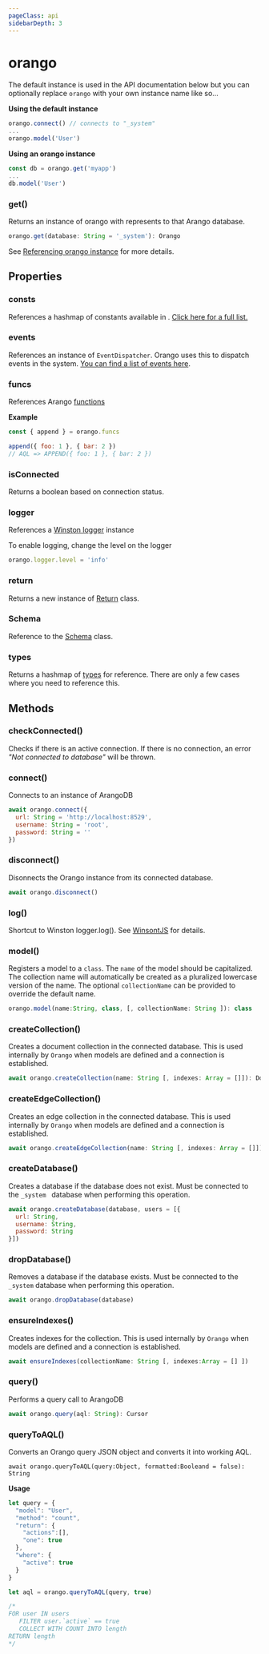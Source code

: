 ```yaml
---
pageClass: api
sidebarDepth: 3
---
```


# orango

The default instance is used in the API documentation below but you can optionally replace `orango` with your own instance name like so...

**Using the default instance**

```js
orango.connect() // connects to "_system"
...
orango.model('User')
```

**Using an orango instance**
```js
const db = orango.get('myapp')
...
db.model('User')
```

### get()

Returns an instance of orango with represents to that Arango database.

``` js
orango.get(database: String = '_system'): Orango
```

See [Referencing orango instance](/guide/best-practices.md#referencing-orango-instance) for more details.

## Properties

<!-- ### connection

References the connection instance used to connect to ArangoDB [Connection](./connection.md)

``` js
orango.connection: Connection
``` -->

### consts

References a hashmap of constants available in <o-orango />. [Click here for a full list.](./consts.md)

### events

References an instance of `EventDispatcher`. Orango uses this to dispatch events in the system. [You can find a list of events here](./consts.md#events).

### funcs

References Arango [functions](https://docs.arangodb.com/devel/AQL/Functions/)

**Example**

```js
const { append } = orango.funcs

append({ foo: 1 }, { bar: 2 })
// AQL => APPEND({ foo: 1 }, { bar: 2 })
```

### isConnected

Returns a boolean based on connection status.

### logger

References a [Winston logger](https://github.com/winstonjs/winston) instance

To enable logging, change the level on the logger

```js
orango.logger.level = 'info'
```

### return

Returns a new instance of [Return](return.md) class.

### Schema

Reference to the [Schema](schema.md) class.

### types

Returns a hashmap of [types](types.md) for reference. There are only a few cases where you need to reference this.

## Methods

### checkConnected()

Checks if there is an active connection. If there is no connection, an error *"Not connected to database"* will be thrown.

### connect() <Badge text="async"/>

Connects to an instance of ArangoDB

``` js
await orango.connect({
  url: String = 'http://localhost:8529', 
  username: String = 'root',
  password: String = ''
})
```

### disconnect()  <Badge text="async"/>

Disonnects the Orango instance from its connected database.

```js
await orango.disconnect()
```

### log()

Shortcut to Winston logger.log(). See [WinsontJS](https://github.com/winstonjs/winston#readme) for details.

<!-- ### schema()

Returns an instance of [Schema](./schema.md)

``` js
orango.schema(json: Object, options: Object = {
  strict: Boolean = true,
  type: String,
  indexes: Array = [
    {
        type: String,
        fields: [ String ]
    },
    ...
  ],
}): OrangoSchema
``` 

#### options

##### strict: Boolean (default = true)

When `strict` is `true`, the schema will strip any unknown properties during validation. When it is `false` no checks or validations are performed against unknown properties.

##### type: String

If `type` is `edge`, the model will generate a edge collection when defined

##### indexes: []

Defines the indexes that will be created in the collection
-->

### model()

Registers a model to a `class`. The `name` of the model should be capitalized. The collection name will automatically be created as a pluralized lowercase version of the name. The optional `collectionName` can be provided to override the default name.

``` js
orango.model(name:String, class, [, collectionName: String ]): class
```

### createCollection() <Badge text="async"/>

Creates a document collection in the connected database. This is used internally by `Orango` when models are defined and a connection is established.

``` js
await orango.createCollection(name: String [, indexes: Array = []]): DocumentCollection
```

### createEdgeCollection() <Badge text="async"/>

Creates an edge collection in the connected database.
This is used internally by `Orango` when models are defined and a connection is established.

``` js
await orango.createEdgeCollection(name: String [, indexes: Array = []]): EdgeCollection
```

### createDatabase() <Badge text="async" />

Creates a database if the database does not exist. Must be connected to the `_system ` database when performing this operation.

```js
await orango.createDatabase(database, users = [{ 
  url: String,
  username: String,
  password: String
}])
```

### dropDatabase() <Badge text="async" />

Removes a database if the database exists. Must be connected to the `_system` database when performing this operation.

```js
await orango.dropDatabase(database)
```

### ensureIndexes() <Badge text="async" />

Creates indexes for the collection.
This is used internally by `Orango` when models are defined and a connection is established.

``` js
await ensureIndexes(collectionName: String [, indexes:Array = [] ])
```

### query() <Badge text="async" />

Performs a query call to ArangoDB

```js
await orango.query(aql: String): Cursor
```

### queryToAQL() <Badge text="async" />

Converts an Orango query JSON object and converts it into working AQL.

```JS
await orango.queryToAQL(query:Object, formatted:Booleand = false): String
```

**Usage**

```js
let query = {
  "model": "User",
  "method": "count", 
  "return": {
    "actions":[],
    "one": true
  },
  "where": {
    "active": true
  }
}

let aql = orango.queryToAQL(query, true)

/*
FOR user IN users
   FILTER user.`active` == true
   COLLECT WITH COUNT INTO length
RETURN length
*/
```